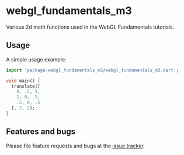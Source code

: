 # webgl_fundamentals_m3

Various 2d math functions used in the WebGL Fundamentals tutorials.

## Usage

A simple usage example:

```dart
import 'package:webgl_fundamentals_m3/webgl_fundamentals_m3.dart';

void main() {
  translate([
    0, .5, 1,
    1, 0, .5,
    .5, 0, .5
  ], 2, 2);
}
```

## Features and bugs

Please file feature requests and bugs at the [issue tracker][tracker].

[tracker]: https://github.com/ALMaclaine/dart_webgl_fundamentals_m3/issues
